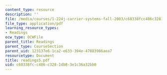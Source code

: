 ```yaml
---
content_type: resource
description: ''
file: /media/courses/1-224j-carrier-systems-fall-2003/c68338fcc486c3281db83e1c36a32bb0_readings5.pdf
file_type: application/pdf
learning_resource_types:
- Readings
ocw_type: OCWFile
parent_title: Readings
parent_type: CourseSection
parent_uid: 123137e6-1ca2-e633-394e-47883986aea7
resourcetype: Document
title: readings5.pdf
uid: c68338fc-c486-c328-1db8-3e1c36a32bb0
---
```

